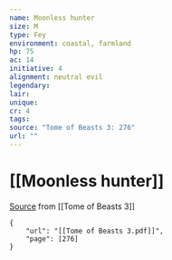 ```yaml
---
name: Moonless hunter
size: M
type: Fey
environment: coastal, farmland
hp: 75
ac: 14
initiative: 4
alignment: neutral evil
legendary: 
lair: 
unique: 
cr: 4
tags: 
source: "Tome of Beasts 3: 276"
url: ""
---
```

# [[Moonless hunter]]

[Source](zotero://open-pdf/library/items/BLGR9HVR?page=276) from [[Tome of Beasts 3]]

```pdf
{
	"url": "[[Tome of Beasts 3.pdf]]",
	"page": [276]
}
```

